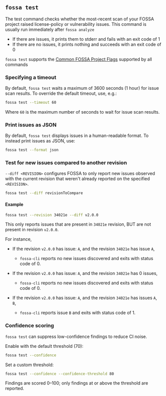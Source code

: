 
## `fossa test`

The test command checks whether the most-recent scan of your FOSSA project raised license-policy or vulnerability issues. This command is usually run immediately after `fossa analyze`

- If there are issues, it prints them to stderr and fails with an exit code of 1
- If there are no issues, it prints nothing and succeeds with an exit code of 0

`fossa test` supports the [Common FOSSA Project Flags](./analyze.md#common-fossa-project-flags) supported by all commands

### Specifying a timeout

By default, `fossa test` waits a maximum of 3600 seconds (1 hour) for issue scan results. To override the default timeout, use, e.g.:

```sh
fossa test --timeout 60
```

Where `60` is the maximum number of seconds to wait for issue scan results.

### Print issues as JSON

By default, `fossa test` displays issues in a human-readable format. To instead print issues as JSON, use:

```sh
fossa test --format json
```

### Test for new issues compared to another revision

`--diff <REVISION>` configures FOSSA to only report new issues observed with the current revision that weren't already reported on the specified `<REVISION>`.

```sh
fossa test --diff revisionToCompare
```

#### Example

```sh
fossa test --revision 34021e --diff v2.0.0
```

This only reports issues that are present in `34021e` revision,
BUT are not present in revision `v2.0.0`.

For instance, 

* If the revision `v2.0.0` has issue: `A`, and the revision `34021e` has issue `A`, 
  * `fossa-cli` reports no new issues discovered and exits with status code of 0.
  

* If the revision `v2.0.0` has issue: `A`, and the revision `34021e` has 0 issues, 
  * `fossa-cli` reports no new issues discovered and exits with status code of 0.


* If the revision `v2.0.0` has issue: `A`, and the revision `34021e` has issues `A`, `B`, 
  * `fossa-cli` reports issue `B` and exits with status code of 1.

### Confidence scoring

`fossa test` can suppress low-confidence findings to reduce CI noise.

Enable with the default threshold (70):

```sh
fossa test --confidence
```

Set a custom threshold:

```sh
fossa test --confidence --confidence-threshold 80
```

Findings are scored 0–100; only findings at or above the threshold are reported.